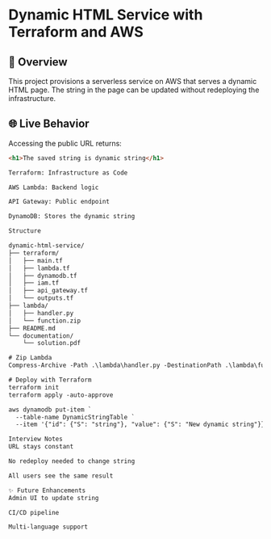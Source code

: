 # Dynamic HTML Service with Terraform and AWS

## 🧠 Overview

This project provisions a serverless service on AWS that serves a dynamic HTML page. The string in the page can be updated without redeploying the infrastructure.

## 🌐 Live Behavior

Accessing the public URL returns:

```html
<h1>The saved string is dynamic string</h1>

Terraform: Infrastructure as Code

AWS Lambda: Backend logic

API Gateway: Public endpoint

DynamoDB: Stores the dynamic string

Structure

dynamic-html-service/
├── terraform/
│   ├── main.tf
│   ├── lambda.tf
│   ├── dynamodb.tf
│   ├── iam.tf
│   ├── api_gateway.tf
│   └── outputs.tf
├── lambda/
│   ├── handler.py
│   └── function.zip
├── README.md
└── documentation/
    └── solution.pdf

# Zip Lambda
Compress-Archive -Path .\lambda\handler.py -DestinationPath .\lambda\function.zip -Force

# Deploy with Terraform
terraform init
terraform apply -auto-approve

aws dynamodb put-item `
  --table-name DynamicStringTable `
  --item '{"id": {"S": "string"}, "value": {"S": "New dynamic string"}}'

Interview Notes
URL stays constant

No redeploy needed to change string

All users see the same result

✨ Future Enhancements
Admin UI to update string

CI/CD pipeline

Multi-language support
